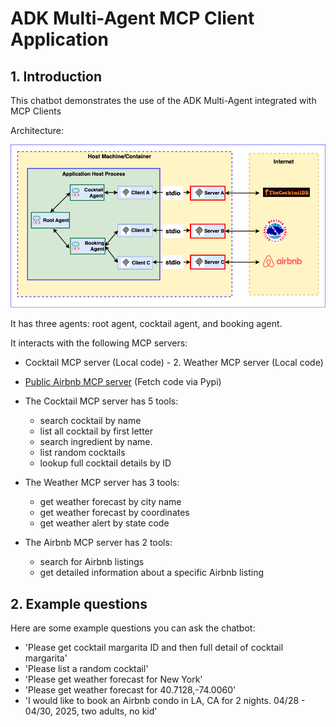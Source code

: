 # ADK Multi-Agent MCP Client Application

## 1. Introduction

This chatbot demonstrates the use of the ADK Multi-Agent integrated with MCP Clients

Architecture:

![architecture](adk_multiagent.png)

It has three agents: root agent, cocktail agent, and booking agent.

It interacts with the following MCP servers:

- Cocktail MCP server (Local code) - 2. Weather MCP server (Local code)
- [Public Airbnb MCP server](https://github.com/openbnb-org/mcp-server-Airbnb) (Fetch code via Pypi)

- The Cocktail MCP server has 5 tools:

  - search cocktail by name
  - list all cocktail by first letter
  - search ingredient by name.
  - list random cocktails
  - lookup full cocktail details by ID

- The Weather MCP server has 3 tools:

  - get weather forecast by city name
  - get weather forecast by coordinates
  - get weather alert by state code

- The Airbnb MCP server has 2 tools:
  - search for Airbnb listings
  - get detailed information about a specific Airbnb listing

## 2. Example questions

Here are some example questions you can ask the chatbot:

- 'Please get cocktail margarita ID and then full detail of cocktail margarita'
- 'Please list a random cocktail'
- 'Please get weather forecast for New York'
- 'Please get weather forecast for 40.7128,-74.0060'
- 'I would like to book an Airbnb condo in LA, CA for 2 nights. 04/28 - 04/30, 2025, two adults, no kid'
